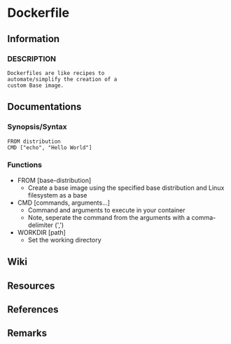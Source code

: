 # Dockerfile

## Information
### DESCRIPTION
```
Dockerfiles are like recipes to 
automate/simplify the creation of a 
custom Base image.
```

## Documentations
### Synopsis/Syntax
```
FROM distribution
CMD ["echo", "Hello World"]
```

### Functions
- FROM [base-distribution]
    + Create a base image using the specified base distribution and Linux filesystem as a base  
- CMD [commands, arguments...]
    + Command and arguments to execute in your container
    + Note, seperate the command from the arguments with a comma-delimiter (',')
- WORKDIR [path] 
    + Set the working directory

## Wiki

## Resources

## References

## Remarks
